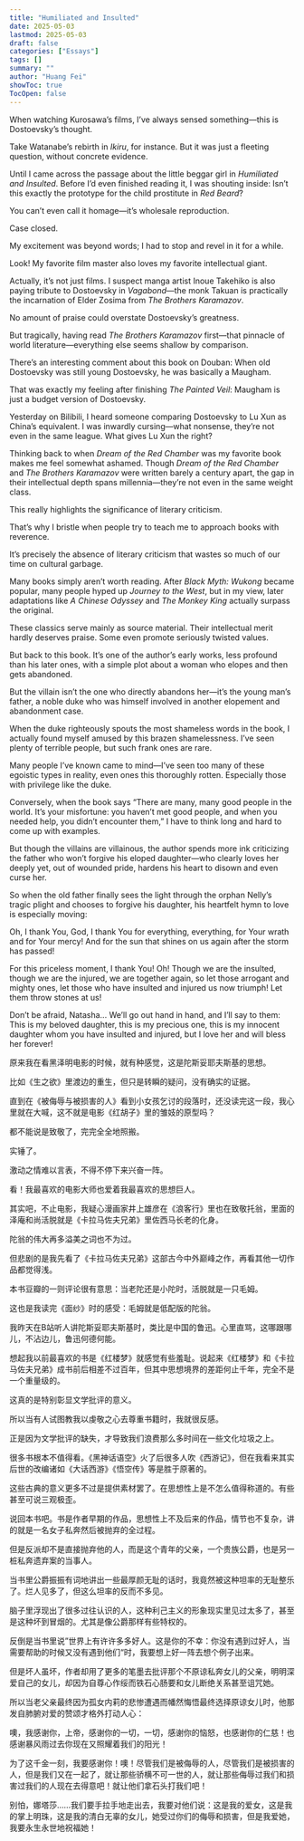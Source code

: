 ```yaml
---
title: "Humiliated and Insulted"
date: 2025-05-03
lastmod: 2025-05-03
draft: false
categories: ["Essays"]
tags: []
summary: ""
author: "Huang Fei"
showToc: true
TocOpen: false
---
```


When watching Kurosawa’s films, I’ve always sensed something—this is Dostoevsky’s thought.

Take Watanabe’s rebirth in *Ikiru*, for instance. But it was just a fleeting question, without concrete evidence.

Until I came across the passage about the little beggar girl in *Humiliated and Insulted*. Before I’d even finished reading it, I was shouting inside: Isn’t this exactly the prototype for the child prostitute in *Red Beard*?

You can’t even call it homage—it’s wholesale reproduction.

Case closed.

My excitement was beyond words; I had to stop and revel in it for a while.

Look! My favorite film master also loves my favorite intellectual giant.

Actually, it’s not just films. I suspect manga artist Inoue Takehiko is also paying tribute to Dostoevsky in *Vagabond*—the monk Takuan is practically the incarnation of Elder Zosima from *The Brothers Karamazov*.

No amount of praise could overstate Dostoevsky’s greatness.

But tragically, having read *The Brothers Karamazov* first—that pinnacle of world literature—everything else seems shallow by comparison.

There’s an interesting comment about this book on Douban: When old Dostoevsky was still young Dostoevsky, he was basically a Maugham.

That was exactly my feeling after finishing *The Painted Veil*: Maugham is just a budget version of Dostoevsky.

Yesterday on Bilibili, I heard someone comparing Dostoevsky to Lu Xun as China’s equivalent. I was inwardly cursing—what nonsense, they’re not even in the same league. What gives Lu Xun the right?

Thinking back to when *Dream of the Red Chamber* was my favorite book makes me feel somewhat ashamed. Though *Dream of the Red Chamber* and *The Brothers Karamazov* were written barely a century apart, the gap in their intellectual depth spans millennia—they’re not even in the same weight class.

This really highlights the significance of literary criticism.

That’s why I bristle when people try to teach me to approach books with reverence.

It’s precisely the absence of literary criticism that wastes so much of our time on cultural garbage.

Many books simply aren’t worth reading. After *Black Myth: Wukong* became popular, many people hyped up *Journey to the West*, but in my view, later adaptations like *A Chinese Odyssey* and *The Monkey King* actually surpass the original.

These classics serve mainly as source material. Their intellectual merit hardly deserves praise. Some even promote seriously twisted values.

But back to this book. It’s one of the author’s early works, less profound than his later ones, with a simple plot about a woman who elopes and then gets abandoned.

But the villain isn’t the one who directly abandons her—it’s the young man’s father, a noble duke who was himself involved in another elopement and abandonment case.

When the duke righteously spouts the most shameless words in the book, I actually found myself amused by this brazen shamelessness. I’ve seen plenty of terrible people, but such frank ones are rare.

Many people I’ve known came to mind—I’ve seen too many of these egoistic types in reality, even ones this thoroughly rotten. Especially those with privilege like the duke.

Conversely, when the book says “There are many, many good people in the world. It’s your misfortune: you haven’t met good people, and when you needed help, you didn’t encounter them,” I have to think long and hard to come up with examples.

But though the villains are villainous, the author spends more ink criticizing the father who won’t forgive his eloped daughter—who clearly loves her deeply yet, out of wounded pride, hardens his heart to disown and even curse her.

So when the old father finally sees the light through the orphan Nelly’s tragic plight and chooses to forgive his daughter, his heartfelt hymn to love is especially moving:

Oh, I thank You, God, I thank You for everything, everything, for Your wrath and for Your mercy! And for the sun that shines on us again after the storm has passed!

For this priceless moment, I thank You! Oh! Though we are the insulted, though we are the injured, we are together again, so let those arrogant and mighty ones, let those who have insulted and injured us now triumph! Let them throw stones at us!

Don’t be afraid, Natasha... We’ll go out hand in hand, and I’ll say to them: This is my beloved daughter, this is my precious one, this is my innocent daughter whom you have insulted and injured, but I love her and will bless her forever!

原来我在看黑泽明电影的时候，就有种感觉，这是陀斯妥耶夫斯基的思想。

比如《生之欲》里渡边的重生，但只是转瞬的疑问，没有确实的证据。

直到在《被侮辱与被损害的人》看到小女孩乞讨的段落时，还没读完这一段，我心里就在大喊，这不就是电影《红胡子》里的雏妓的原型吗？

都不能说是致敬了，完完全全地照搬。

实锤了。

激动之情难以言表，不得不停下来兴奋一阵。

看！我最喜欢的电影大师也爱着我最喜欢的思想巨人。

其实吧，不止电影，我疑心漫画家井上雄彦在《浪客行》里也在致敬托翁，里面的泽庵和尚活脱就是《卡拉马佐夫兄弟》里佐西马长老的化身。

陀翁的伟大再多溢美之词也不为过。

但悲剧的是我先看了《卡拉马佐夫兄弟》这部古今中外巅峰之作，再看其他一切作品都觉得浅。

本书豆瓣的一则评论很有意思：当老陀还是小陀时，活脱就是一只毛姆。

这也是我读完《面纱》时的感受：毛姆就是低配版的陀翁。

我昨天在B站听人讲陀斯妥耶夫斯基时，类比是中国的鲁迅。心里直骂，这哪跟哪儿，不沾边儿，鲁迅何德何能。

想起我以前最喜欢的书是《红楼梦》就感觉有些羞耻。说起来《红楼梦》和《卡拉马佐夫兄弟》成书前后相差不过百年，但其中思想境界的差距何止千年，完全不是一个重量级的。

这真的是特别彰显文学批评的意义。

所以当有人试图教我以虔敬之心去尊重书籍时，我就很反感。

正是因为文学批评的缺失，才导致我们浪费那么多时间在一些文化垃圾之上。

很多书根本不值得看。《黑神话语空》火了后很多人吹《西游记》，但在我看来其实后世的改编诸如《大话西游》《悟空传》等是胜于原著的。

这些古典的意义更多不过是提供素材罢了。在思想性上是不怎么值得称道的。有些甚至可说三观极歪。

说回本书吧。书是作者早期的作品，思想性上不及后来的作品，情节也不复杂，讲的就是一名女子私奔然后被抛弃的全过程。

但是反派却不是直接抛弃他的人，而是这个青年的父亲，一个贵族公爵，也是另一桩私奔遗弃案的当事人。

当书里公爵振振有词地讲出一些最厚颜无耻的话时，我竟然被这种坦率的无耻整乐了。烂人见多了，但这么坦率的反而不多见。

脑子里浮现出了很多过往认识的人，这种利己主义的形象现实里见过太多了，甚至是这种坏到冒烟的。尤其是像公爵那样有些特权的。

反倒是当书里说”世界上有许许多多好人。这是你的不幸：你没有遇到过好人，当需要帮助的时候又没有遇到他们“时，我要想上好一阵去想个例子出来。

但是坏人虽坏，作者却用了更多的笔墨去批评那个不原谅私奔女儿的父亲，明明深爱自己的女儿，却因为自尊心作绥而铁石心肠要和女儿断绝关系甚至诅咒她。

所以当老父亲最终因为孤女内莉的悲惨遭遇而幡然悔悟最终选择原谅女儿时，他那发自肺腑对爱的赞颂才格外打动人心：

噢，我感谢你，上帝，感谢你的一切，一切，感谢你的恼怒，也感谢你的仁慈！也感谢暴风雨过去你现在又照耀着我们的阳光！

为了这千金一刻，我要感谢你！噢！尽管我们是被侮辱的人，尽管我们是被损害的人，但是我们又在一起了，就让那些骄横不可一世的人，就让那些侮辱过我们和损害过我们的人现在去得意吧！就让他们拿石头打我们吧！

别怕，娜塔莎……我们要手拉手地走出去，我要对他们说：这是我的爱女，这是我的掌上明珠，这是我的清白无辜的女儿，她受过你们的侮辱和损害，但是我爱她，我要永生永世地祝福她！